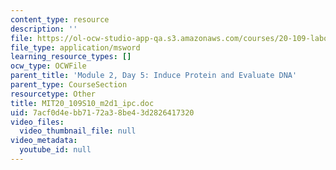 ```yaml
---
content_type: resource
description: ''
file: https://ol-ocw-studio-app-qa.s3.amazonaws.com/courses/20-109-laboratory-fundamentals-in-biological-engineering-spring-2010/7acf0d4ebb7172a38be43d2826417320_MIT20_109S10_m2d1_ipc.doc
file_type: application/msword
learning_resource_types: []
ocw_type: OCWFile
parent_title: 'Module 2, Day 5: Induce Protein and Evaluate DNA'
parent_type: CourseSection
resourcetype: Other
title: MIT20_109S10_m2d1_ipc.doc
uid: 7acf0d4e-bb71-72a3-8be4-3d2826417320
video_files:
  video_thumbnail_file: null
video_metadata:
  youtube_id: null
---
```

